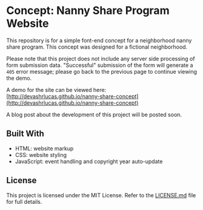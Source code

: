 # Concept: Nanny Share Program Website

This repository is for a simple font-end concept for a neighborhood nanny share program. This concept was designed for a fictional neighborhood. 

Please note that this project does not include any server side processing of form submission data. "Successful" submission of the form will generate a `405` error message; please go back to the previous page to continue viewing the demo.

A demo for the site can be viewed here: [http://devashrlucas.github.io/nanny-share-concept](http://devashrlucas.github.io/nanny-share-concept)

A blog post about the development of this project will be posted soon.


## Built With

* HTML: website markup 
* CSS: website styling
* JavaScript: event handling and copyright year auto-update


## License

This project is licensed under the MIT License. Refer to the [LICENSE.md](LICENSE.md) file for full details.